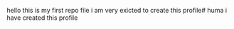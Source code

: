 hello this is my first repo file
i am very exicted to create this profile# huma
i have created this profile

